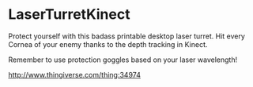 LaserTurretKinect
=================

Protect yourself with this badass printable desktop laser turret. 
Hit every Cornea of your enemy thanks to the depth tracking in Kinect.

Remember to use protection goggles based on your laser wavelength!

http://www.thingiverse.com/thing:34974
